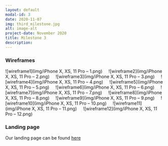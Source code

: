 ```yaml
---
layout: default
modal-id: 3
date: 2020-11-07
img: third_milestone.jpg
alt: image-alt
project-date: November 2020
title: Milestone 3
description:  
---
```

### Wireframes

![wireframe1](img/iPhone X, XS, 11 Pro – 1.png)&nbsp;&nbsp;&nbsp;&nbsp;
![wireframe2](img/iPhone X, XS, 11 Pro – 2.png)&nbsp;&nbsp;&nbsp;&nbsp;
![wireframe3](img/iPhone X, XS, 11 Pro – 3.png)&nbsp;&nbsp;&nbsp;&nbsp;
![wireframe4](img/iPhone X, XS, 11 Pro – 4.png)&nbsp;&nbsp;&nbsp;&nbsp;
![wireframe5](img/iPhone X, XS, 11 Pro – 5.png)&nbsp;&nbsp;&nbsp;&nbsp;
![wireframe6](img/iPhone X, XS, 11 Pro – 6.png)&nbsp;&nbsp;&nbsp;&nbsp;
![wireframe7](img/iPhone X, XS, 11 Pro – 7.png)&nbsp;&nbsp;&nbsp;&nbsp;
![wireframe8](img/iPhone X, XS, 11 Pro – 8.png)&nbsp;&nbsp;&nbsp;&nbsp;
![wireframe9](img/iPhone X, XS, 11 Pro – 9.png)&nbsp;&nbsp;&nbsp;&nbsp;
![wireframe10](img/iPhone X, XS, 11 Pro – 10.png)&nbsp;&nbsp;&nbsp;&nbsp;
![wireframe11](img/iPhone X, XS, 11 Pro – 11.png)&nbsp;&nbsp;&nbsp;&nbsp;
![wireframe12](img/iPhone X, XS, 11 Pro – 12.png)&nbsp;&nbsp;&nbsp;&nbsp;

### Landing page

Our landing page can be found [here](https://unifind2020.github.io/home/)
